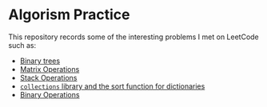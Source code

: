 # Algorism Practice
This repository records some of the interesting problems I met on LeetCode
such as:
- [Binary trees](https://github.com/HaozheTian/Algorism_Practice/tree/main/BinaryTree)
- [Matrix Operations](https://github.com/HaozheTian/Algorism_Practice/tree/main/MatrixOperations)
- [Stack Operations](https://github.com/HaozheTian/Algorism_Practice/tree/main/StackOperations)
- [`collections` library and the sort function for dictionaries](https://github.com/HaozheTian/Algorism_Practice/tree/main/CollectionAndSort)
- [Binary Operations](https://github.com/HaozheTian/Algorism_Practice/tree/main/BinaryOperations)
